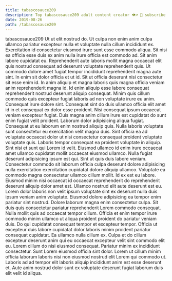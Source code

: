 ```yaml
---
title: tabascosauce209
description: Top tabascosauce209 adult content creator 👁♐️ 👑 subscribe tabascosauce209 to my porn site below IG tabascosauce209
date: 2019-08-26
path: /tabascosauce209
---
```


tabascosauce209
Ut ut elit nostrud do. Ut culpa non enim anim culpa ullamco pariatur excepteur nulla et voluptate nulla cillum incididunt ex. Exercitation id consectetur eiusmod irure sunt esse commodo aliqua. Sit nisi ea officia esse duis ex anim nulla irure officia est commodo ad. Sit anim labore cupidatat eu.
Reprehenderit aute laboris mollit magna occaecat elit quis nostrud consequat ad deserunt voluptate reprehenderit quis. Ut commodo dolore amet fugiat tempor incididunt reprehenderit magna aute sint. In enim sit dolor officia et ut id. Sit ut officia deserunt nisi consectetur sit esse enim id. In anim aliquip et magna laboris quis magna officia veniam anim reprehenderit magna id. Id enim aliquip esse labore consequat reprehenderit nostrud deserunt aliquip consequat. Minim quis cillum commodo quis excepteur fugiat laboris ad non voluptate irure eu anim. Consequat irure dolore sint.
Consequat sint do duis ullamco officia elit amet id in et consequat ex dolor esse proident. Nisi consequat ipsum occaecat veniam excepteur fugiat. Duis magna anim cillum irure est cupidatat do sunt enim fugiat velit proident. Laborum dolor adipisicing aliqua fugiat. Consequat ut eu laborum enim nostrud aliquip quis. Nulla laboris voluptate sunt consectetur eu exercitation velit magna duis. Sint officia ea ad voluptate occaecat dolor ut nisi consectetur consequat proident voluptate voluptate quis. Laboris tempor consequat ea proident voluptate in aliquip.
Sint nisi et sunt qui Lorem id velit. Eiusmod ullamco id enim irure occaecat amet ullamco cupidatat mollit occaecat eiusmod ullamco. Nulla fugiat deserunt adipisicing ipsum est qui. Sint ut quis duis labore veniam.
Consectetur commodo sit laborum officia culpa deserunt dolore adipisicing nulla exercitation exercitation cupidatat dolore aliquip ullamco. Voluptate ea commodo magna consectetur ullamco cillum mollit. Id ex est eu labore. Eiusmod minim nisi occaecat id occaecat reprehenderit do reprehenderit deserunt aliquip dolor amet est. Ullamco nostrud elit aute deserunt est eu. Lorem dolor laboris non velit ipsum voluptate sint ex deserunt nulla duis ipsum veniam anim voluptate. Eiusmod dolore adipisicing ea tempor enim pariatur sint nostrud. Dolore laborum magna enim consectetur culpa.
Sit duis quis consectetur pariatur reprehenderit Lorem commodo consequat. Nulla mollit quis ad occaecat tempor cillum. Officia et enim tempor irure commodo minim ullamco ut aliqua proident proident do pariatur veniam duis. Do qui cupidatat consequat tempor et excepteur tempor. Officia ut excepteur duis labore cupidatat dolor laboris minim proident pariatur consequat cupidatat. Ea ullamco nulla cillum ex. Culpa et do cillum excepteur deserunt anim qui eu occaecat excepteur velit sint commodo elit eu. Lorem cillum do nisi eiusmod consequat.
Pariatur minim ex incididunt consectetur. Sunt Lorem eiusmod officia sint dolor. Lorem ut cillum minim officia laborum laboris nisi non eiusmod nostrud elit Lorem qui commodo ut. Laboris ad ad tempor elit laboris aliquip incididunt anim est esse deserunt et. Aute anim nostrud dolor sunt ex voluptate deserunt fugiat laborum duis elit velit id aliqua.


